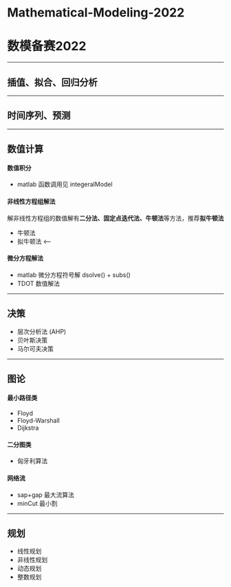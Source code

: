 # Mathematical-Modeling-2022
# 数模备赛2022
---
## 插值、拟合、回归分析
---
## 时间序列、预测
---
## 数值计算
#### 数值积分
- matlab 函数调用见 integeralModel
#### 非线性方程组解法
解非线性方程组的数值解有**二分法、固定点迭代法、牛顿法**等方法，推荐**拟牛顿法**
- 牛顿法
- 拟牛顿法 <--
#### 微分方程解法
- matlab 微分方程符号解 dsolve() + subs()
- TDOT 数值解法
---
## 决策
- 层次分析法 (AHP)
- 贝叶斯决策
- 马尔可夫决策
---
## 图论
#### 最小路径类
- Floyd 
- Floyd-Warshall
- Dijkstra
#### 二分图类
- 匈牙利算法
#### 网络流
- sap+gap 最大流算法
- minCut 最小割
---
## 规划
- 线性规划
- 非线性规划
- 动态规划
- 整数规划
